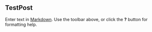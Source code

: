 ## TestPost

Enter text in [Markdown](http://daringfireball.net/projects/markdown/). Use the toolbar above, or click the **?** button for formatting help.
